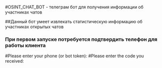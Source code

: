 #OSINT_CHAT_BOT - телеграм бот для получения информации об участниках чатов

##Данный бот умеет извлекать статистическую информацию об участниках открытых чатов


### При первом запуске потребуется подтвердить телефон для работы  клиента
#Please enter your phone (or bot token): 
#Please enter the code you received: 